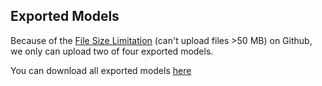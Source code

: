## Exported Models

Because of the [File Size Limitation](https://docs.github.com/en/repositories/working-with-files/managing-large-files/about-large-files-on-github) (can't upload files >50 MB) on Github, we only can upload two of four exported models.

You can download all exported models [here](https://drive.google.com/drive/folders/1jiE3twAwiocT-oB_dXqHVty28BP5IxuX?usp=sharing)
